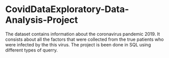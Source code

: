 # CovidDataExploratory-Data-Analysis-Project
The dataset contains information about the coronavirus pandemic 2019. It consists about all the factors that were collected from the true patients who were infected by the this virus. 
The project is been done in SQL using different types of querry.
